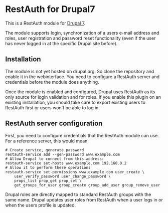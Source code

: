 RestAuth for Drupal7
====================

This is a RestAuth module for [Drupal 7](https://www.drupal.org/).

The module supports login, synchronization of a users e-mail address and roles,
user registration and password reset functionality (even if the user has never
logged in at the specific Drupal site before).

Installation
------------

The module is not yet hosted on drupal.org. So clone the repository and enable
it in the webinterface. You need to configure a RestAuth server and credentials
before the module does anything.

Once the module is enabled and configured, Drupal uses RestAuth as its only
source for login validation and for roles. If you enable this plugin on an
existing installation, you should take care to export existing users to
RestAuth first or users won't be able to log in.

RestAuth server configuration
-----------------------------

First, you need to configure credentials that the RestAuth module can use. For
a reference server, this would mean:

    # Create service, generate password
    restauth-service add --gen-password www.example.com
    # Allow Drupal to connect from this address:
    restauth-service set-hosts www.example.com 192.168.0.2
    # Allow it to perform these operations
    restauth-service set-permissions www.example.com user_create \
        user_verify_password user_change_password \
        props_list prop_get prop_set \
        get_groups_for_user group_create group_add_user group_remove_user

Drupal roles are directly mapped to standard RestAuth groups with the same
name. Drupal updates user roles from RestAuth when a user logs in or when the
users profile is updated.
